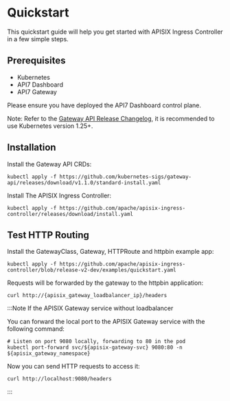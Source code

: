 # Quickstart

This quickstart guide will help you get started with APISIX Ingress Controller in a few simple steps.

## Prerequisites

* Kubernetes
* API7 Dashboard
* API7 Gateway

Please ensure you have deployed the API7 Dashboard control plane.

Note: Refer to the [Gateway API Release Changelog](https://github.com/kubernetes-sigs/gateway-api/releases/tag/v1.0.0), it is recommended to use Kubernetes version 1.25+.

## Installation

Install the Gateway API CRDs:

```shell
kubectl apply -f https://github.com/kubernetes-sigs/gateway-api/releases/download/v1.1.0/standard-install.yaml

```

Install The APISIX Ingress Controller:

```shell
kubectl apply -f https://github.com/apache/apisix-ingress-controller/releases/download/install.yaml

```

## Test HTTP Routing

Install the GatewayClass, Gateway, HTTPRoute and httpbin example app:

```shell
kubectl apply -f https://github.com/apache/apisix-ingress-controller/blob/release-v2-dev/examples/quickstart.yaml
```

Requests will be forwarded by the gateway to the httpbin application:

```shell
curl http://{apisix_gateway_loadbalancer_ip}/headers
```

:::Note If the APISIX Gateway service without loadbalancer

You can forward the local port to the APISIX Gateway service with the following command:

```shell
# Listen on port 9080 locally, forwarding to 80 in the pod
kubectl port-forward svc/${apisix-gateway-svc} 9080:80 -n ${apisix_gateway_namespace}
```

Now you can send HTTP requests to access it:

```shell
curl http://localhost:9080/headers
```

:::
